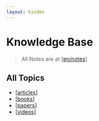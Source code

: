 ```yaml
---
layout: kindex
---
```


# Knowledge Base
> All Notes are at [[en/notes]]

## All Topics
- [[articles]]
- [[books]]
- [[papers]]
- [[videos]]

[//begin]: # "Autogenerated link references for markdown compatibility"
[en/notes]: en/notes.md "Notes"
[articles]: en/articles.md "Articles"
[books]: en/books.md "Books"
[papers]: en/papers.md "Papers"
[videos]: en/videos.md "Videos"
[//end]: # "Autogenerated link references"